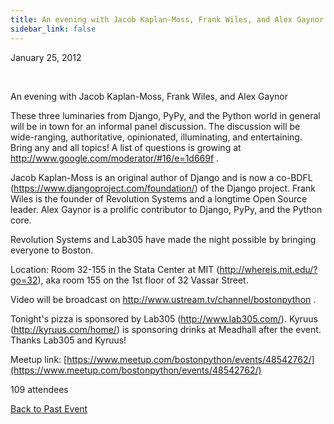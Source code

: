 ```yaml
---
title: An evening with Jacob Kaplan-Moss, Frank Wiles, and Alex Gaynor
sidebar_link: false
---
```


January 25, 2012


   

An evening with Jacob Kaplan-Moss, Frank Wiles, and Alex Gaynor

These three luminaries from Django, PyPy, and the Python world in general will be in town for an informal panel discussion. The discussion will be wide-ranging, authoritative, opinionated, illuminating, and entertaining. Bring any and all topics! A list of questions is growing at http://www.google.com/moderator/#16/e=1d669f .

Jacob Kaplan-Moss is an original author of Django and is now a co-BDFL (https://www.djangoproject.com/foundation/) of the Django project. Frank Wiles is the founder of Revolution Systems and a longtime Open Source leader. Alex Gaynor is a prolific contributor to Django, PyPy, and the Python core.

Revolution Systems and Lab305 have made the night possible by bringing everyone to Boston.

Location: Room 32-155 in the Stata Center at MIT (http://whereis.mit.edu/?go=32), aka room 155 on the 1st floor of 32 Vassar Street.

Video will be broadcast on http://www.ustream.tv/channel/bostonpython .

Tonight's pizza is sponsored by Lab305 (http://www.lab305.com/). Kyruus (http://kyruus.com/home/) is sponsoring drinks at Meadhall after the event. Thanks Lab305 and Kyruus!


Meetup link: [https://www.meetup.com/bostonpython/events/48542762/](https://www.meetup.com/bostonpython/events/48542762/)

109 attendees

[Back to Past Event](past-events.md)